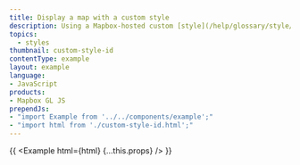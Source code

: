 ```yaml
---
title: Display a map with a custom style
description: Using a Mapbox-hosted custom [style](/help/glossary/style/).
topics:
  - styles
thumbnail: custom-style-id
contentType: example
layout: example
language:
- JavaScript
products:
- Mapbox GL JS
prependJs:
- "import Example from '../../components/example';"
- "import html from './custom-style-id.html';"
---
```


{{ <Example html={html} {...this.props} /> }}
